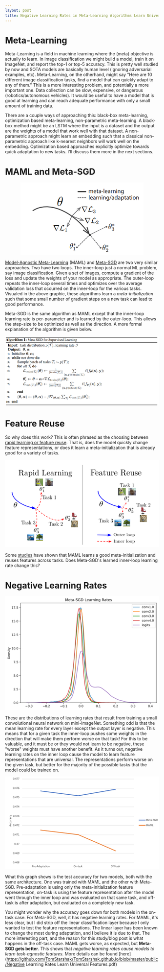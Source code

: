 ```yaml
---
layout: post
title: Negative Learning Rates in Meta-Learning Algorithms Learn Universal Features
---
```


# Meta-Learning

Meta-Learning is a field in machine learning where the (meta) objective is actually to learn. In image classification we might build a model, train it on ImageNet, and report the top-1 or top-5 accuracy. This is pretty well studied by now and SOTA models are basically human level (ignoring adversarial examples, etc). Meta-Learning, on the otherhand, might say "Here are 10 different image classification tasks, find a model that can quickly adapt to any of them." This is a more interesting problem, and potentially a more important one. Data collection can be slow, expensive, or dangerous (robotics/autonomous vehicles). It would be useful to have a model that is good at learning and can reach adequate performance with only a small amount of training data.

There are a couple ways of approaching this: black-box meta-learning, optimization based meta-learning, non-parametric meta-learning. A black-box method might be an LSTM where the input is a dataset and the output are the weights of a model that work well with that dataset. A non-parametric approach might learn an embedding such that a classical non-parametric approach like k-nearest neighbors will work well on the embedding. Optimization based approaches explicitly optimize towards quick adaptation to new tasks. I'll discuss them more in the next sections.


# MAML and Meta-SGD

<center><img src='/public/maml.png'></center>

[Model-Agnostic Meta-Learning](https://arxiv.org/abs/1703.03400) (MAML) and [Meta-SGD](https://arxiv.org/abs/1707.09835) are two very similar approaches. Two have two loops. The inner-loop just a normal ML problem, say image classification. Given a set of images, compute a gradient of the loss and update the weights of your model as appropriate. The outer-loop repeats the inner-loop several times and optimizes over the average validation loss that occurred on the inner-loop for the various tasks. Visualed in the above graphic, these algorithms learn a *meta-initialization* such that some small number of gradient steps on a new task can lead to good performance.

Meta-SGD is the same algorithm as MAML except that the inner-loop learning rate is per-parameter and is learned by the outer-loop. This allows the step-size to be optimized as well as the direction. A more formal explanation of the algorithm is given below.

<center><img src='/public/meta-sgd-algo.png'></center>

# Feature Reuse

So why does this work? This is often phrased as the choosing between [rapid learning or feature reuse](https://arxiv.org/abs/1909.09157). That is, does the model quickly change feature representations, or does it learn a meta-initialization that is already good for a variety of tasks.

<center><img src='/public/rapid-or-reuse.png'></center>

Some [studies](https://arxiv.org/pdf/2002.06753) have shown that MAML learns a good meta-initialization and reuses features across tasks. Does Meta-SGD's learned inner-loop learning rate change this?


# Negative Learning Rates

<center><img src='/public/meta-sgd-learning-rates.png'></center>

These are the distributions of learning rates that result from training a small convolutional neural network on mini-ImageNet. Something odd is that the mean learning rate for every layer except the output layer is negative. This means that for a given task the inner-loop pushes some weights in the direction that will make them perform worse on that task! For this to be valuable, and it must be or they would not learn to be negative, these "worse" weights must have another benefit. As it turns out, negative learning rates on the inner loop cause the model to learn feature representations that are universal. The representations perform worse on the given task, but better for the majority of the possible tasks that the model could be trained on.

<center><img src='/public/final-accuracy.png'></center>

What this graph shows is the test accuracy for two models, both with the same architecture. One was trained with MAML and the other with Meta-SGD. Pre-adaptation is using only the meta-initialization feature representation, on-task is using the feature representation after the model went through the inner loop and was evaluated on that same task, and off-task is after adaptation, but evaluated on a completely new task. 

You might wonder why the accuracy goes down for both models in the on-task case. For Meta-SGD, well, it has negative learning rates. For MAML, it's less clear, but I did strip off the linear classification layer because I only wanted to test the feature representations. The linear layer has been known to change the most during adaptation, and I believe it is due to that. The more interesting part, and the reason for this study/blog post is what happens in the off-task case. MAML gets worse, as expected, but **Meta-SGD gets better**. This shows that *negative learning rates cause models to learn task-agnostic features.*  More details can be found [here](https://github.com/TomStarshak/TomStarshak.github.io/blob/master/public/Negative Learning Rates Learn Universal Features.pdf)

